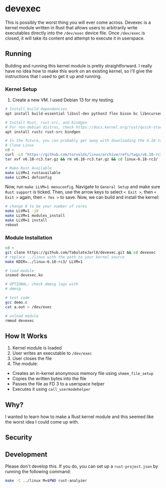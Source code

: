 # devexec

This is possibly the worst thing you will ever come across. Devexec is a kernel module written in Rust that allows users to arbitrarily write executables directly into the `/dev/exec` device file. Once `/dev/exec` is closed, it will take its content and attempt to execute it in userspace.

## Running

Building and running this kernel module is pretty straightforward. I really have no idea how to make this work on an existing kernel, so I'll give the instructions that I used to get it up and running.

### Kernel Setup

1. Create a new VM. I used Debian 13 for my testing.

```sh
# Install build dependencies
apt install build-essential libssl-dev python3 flex bison bc libncurses-dev gawk openssl libssl-dev libelf-dev libudev-dev libpci-dev libiberty-dev autoconf llvm clang lld git curl

# Install Rust, rust-src, and bindgen
# For non-debian distros, check https://docs.kernel.org/rust/quick-start.html#distributions
apt install rustc rust-src bindgen

# In the future, you can probably get away with downloading the 6.18 tarball once it comes out, but for reproducability, this is what I built on
# Clone Linux
cd ~
curl -LO "https://github.com/torvalds/linux/archive/refs/tags/v6.18-rc3.tar.gz"
tar xvf v6.18-rc3.tar.gz && rm v6.18-rc3.tar.gz && cd linux-6.18-rc3/

# Make Rust Available
make LLVM=1 rustavailable
make LLVM=1 defconfig
```

Now, run `make LLVM=1 menuconfig`. Navigate to `General Setup` and make sure `Rust support` is ticked. Then, use the arrow keys to select `< Exit >`, then `< Exit >` again, then `< Yes >` to save. Now, we can build and install the kernel:

```sh
# change 8 to be your number of cores
make LLVM=1 -j8
make LLVM=1 modules_install
make LLVM=1 install
reboot
```

### Module Installation

```sh
cd ~
git clone https://github.com/TabulateJarl8/devexec.git && cd devexec
# replace ../linux with the path to your kernel source
make KDIR=../linux-6.18-rc3/ LLVM=1

# load module
insmod devexec.ko

# OPTIONAL: check dmesg logs with
# dmesg

# test code
gcc demo.c
cat a.out > /dev/exec

# unload module
rmmod devexec
```

## How It Works

1. Kernel module is loaded
2. User writes an executable to `/dev/exec`
3. User closes the file
4. The module:

- Creates an in-kernel anonymous memory file using `shmem_file_setup`
- Copies the written bytes into the file
- Passes the file as FD 3 to a userspace helper
- Executes it using `call_usermodehelper`

## Why?

I wanted to learn how to make a Rust kernel module and this seemed like the worst idea I could come up with.

## Security

## Development

Please don't develop this. If you do, you can set up a `rust-project.json` by running the following command:

```sh
make -C ../linux M=$PWD rust-analyzer
```
